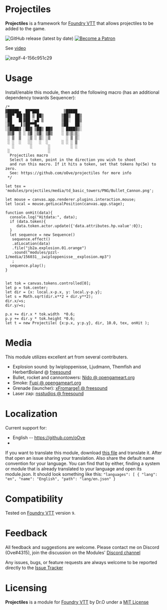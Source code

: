 

# Projectiles
**Projectiles** is a framework for [Foundry VTT](https://foundryvtt.com/  "Foundry VTT") that allows projectiles to be added to the game.

<p align="center">

![GitHub release (latest by date)](https://img.shields.io/github/v/release/oOve/projectiles?style=flat-square)
[![Become a Patron](https://img.shields.io/badge/support-patreon-orange.svg?style=flat-square&logo=patreon)](https://www.patreon.com/drO_o)
 </p>

See [video](./media/video.mp4)

![ezgif-4-156c951c29](https://user-images.githubusercontent.com/8543541/172072899-2886c8d2-d94b-41cc-aaa8-19a46b543295.gif)

# Usage
Install/enable this module, then add the following macro (has an additional dependency towards Sequencer):
```JS
/*
▓█████▄  ██▀███           ▒█████  
▒██▀ ██▌▓██ ▒ ██▒        ▒██▒  ██▒
░██   █▌▓██ ░▄█ ▒        ▒██░  ██▒
░▓█▄   ▌▒██▀▀█▄          ▒██   ██░
░▒████▓ ░██▓ ▒██▒ ██▓    ░ ████▓▒░
 ▒▒▓  ▒ ░ ▒▓ ░▒▓░ ▒▓▒    ░ ▒░▒░▒░ 
 ░ ▒  ▒   ░▒ ░ ▒░ ░▒       ░ ▒ ▒░ 
 ░ ░  ░   ░░   ░  ░      ░ ░ ░ ▒  
   ░       ░       ░         ░ ░  
 ░                 ░              
  Projectiles macro
  Select a token, point in the direction you wish to shoot
  and run this macro. If it hits a token, set that tokens hp(5e) to zero. 
  See: https://github.com/oOve/projectiles for more info 
 */

let tex = 'modules/projectiles/media/td_basic_towers/PNG/Bullet_Cannon.png';

let mouse = canvas.app.renderer.plugins.interaction.mouse;
let local = mouse.getLocalPosition(canvas.app.stage);

function onHit(data){
  console.log("Hitdata:", data);
  if (data.token){
     data.token.actor.update({'data.attributes.hp.value':0});
  }
  let sequence = new Sequence()
   sequence.effect()
   .atLocation(data)
   .file("jb2a.explosion.01.orange")
   .sound("modules/pzzl-1/media/156031__iwiploppenisse__explosion.mp3")
   ;
  sequence.play();
}


let tok = canvas.tokens.controlled[0];
let p = tok.center;
let dir = {x: local.x-p.x, y: local.y-p.y};
let s = Math.sqrt(dir.x**2 + dir.y**2);
dir.x/=s;
dir.y/=s;

p.x += dir.x * tok.width  *0.6;
p.y += dir.y * tok.height *0.6;
let t = new Projectile( {x:p.x, y:p.y}, dir, 10.0, tex, onHit );
```

# Media
This module utilizes excellent art from several contributers.
 * Explosion sound: by Iwiploppenisse, Ljudmann, Themfish and HerbertBoland @ [freesound](https://freesound.org/people/Iwiploppenisse/sounds/156031/)
 * Bullet, rocket and cannontowers: [Nido @ opengameart.org](https://opengameart.org/content/tower-defence-basic-towers)
 * Smoke: [Fupi @ opengameart.org](https://opengameart.org/content/smoke-vapor-particles)
 * Grenade (launcher): [xFromarge1 @ freesound](https://freesound.org/people/xFromarge1/sounds/520045/)
 * Laser zap: [nsstudios @ freesound](https://freesound.org/people/nsstudios/sounds/321101/)



# Localization
Current support for:
 * English -- https://github.com/oOve
 * 
 If you want to translate this module, download [this file](lang/en.json) and translate it. After that open an issue sharing your translation. Also share the default name convention for your language. You can find that by either, finding a system or module that is already translated to your language and open its module.json. It should look something like this: ``` "languages": [ { "lang": "en", "name": "English", "path": "lang/en.json" } ```

# Compatibility
Tested on [Foundry VTT](https://foundryvtt.com/  "Foundry VTT") version `9`.

# Feedback
All feedback and suggestions are welcome. Please contact me on Discord (Ove#4315), join the discussion on the Modules' [Discord channel](https://discord.gg/5CCAhsKFDp)

Any issues, bugs, or feature requests are always welcome to be reported directly to the [Issue Tracker](https://github.com/oOve/Projectiles/issues  "Issue Tracker")

# Licensing
**Projectiles** is a module for [Foundry VTT](https://foundryvtt.com/  "Foundry VTT") by Dr.O  under a [MIT License](https://github.com/oOve/projectiles/blob/main/LICENSE)
